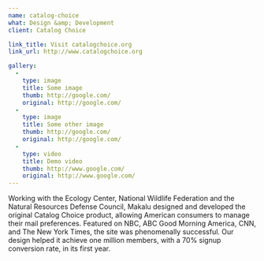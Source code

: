 ```yaml
---
name: catalog-choice
what: Design &amp; Development
client: Catalog Choice

link_title: Visit catalogchoice.org
link_url: http://www.catalogchoice.org

gallery:
  -
    type: image
    title: Some image
    thumb: http://google.com/
    original: http://google.com/
  -
    type: image
    title: Some other image
    thumb: http://google.com/
    original: http://google.com/
  -
    type: video
    title: Demo video
    thumb: http://www.google.com/
    original: http://www.google.com/
---
```


Working with the Ecology Center, National Wildlife Federation and the Natural Resources Defense Council, Makalu designed and developed the original Catalog Choice product, allowing American consumers to manage their mail preferences. Featured on NBC, ABC Good Morning America, CNN, and The New York Times, the site was phenomenally successful. Our design helped it achieve one million members, with a 70% signup conversion rate, in its first year.